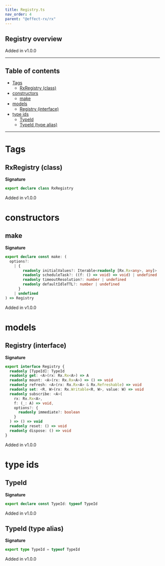 ```yaml
---
title: Registry.ts
nav_order: 4
parent: "@effect-rx/rx"
---
```


## Registry overview

Added in v1.0.0

---

<h2 class="text-delta">Table of contents</h2>

- [Tags](#tags)
  - [RxRegistry (class)](#rxregistry-class)
- [constructors](#constructors)
  - [make](#make)
- [models](#models)
  - [Registry (interface)](#registry-interface)
- [type ids](#type-ids)
  - [TypeId](#typeid)
  - [TypeId (type alias)](#typeid-type-alias)

---

# Tags

## RxRegistry (class)

**Signature**

```ts
export declare class RxRegistry
```

Added in v1.0.0

# constructors

## make

**Signature**

```ts
export declare const make: (
  options?:
    | {
        readonly initialValues?: Iterable<readonly [Rx.Rx<any>, any]> | undefined
        readonly scheduleTask?: ((f: () => void) => void) | undefined
        readonly timeoutResolution?: number | undefined
        readonly defaultIdleTTL?: number | undefined
      }
    | undefined
) => Registry
```

Added in v1.0.0

# models

## Registry (interface)

**Signature**

```ts
export interface Registry {
  readonly [TypeId]: TypeId
  readonly get: <A>(rx: Rx.Rx<A>) => A
  readonly mount: <A>(rx: Rx.Rx<A>) => () => void
  readonly refresh: <A>(rx: Rx.Rx<A> & Rx.Refreshable) => void
  readonly set: <R, W>(rx: Rx.Writable<R, W>, value: W) => void
  readonly subscribe: <A>(
    rx: Rx.Rx<A>,
    f: (_: A) => void,
    options?: {
      readonly immediate?: boolean
    }
  ) => () => void
  readonly reset: () => void
  readonly dispose: () => void
}
```

Added in v1.0.0

# type ids

## TypeId

**Signature**

```ts
export declare const TypeId: typeof TypeId
```

Added in v1.0.0

## TypeId (type alias)

**Signature**

```ts
export type TypeId = typeof TypeId
```

Added in v1.0.0
